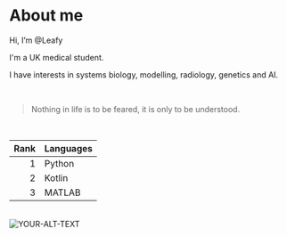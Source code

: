 # About me 

Hi, I’m @Leafy

I'm a UK medical student. 

I have interests in systems biology, modelling, radiology,  genetics and AI. 

<br>

> Nothing in life is to be feared, it is only to be understood.

<br>

| Rank | Languages |
|-----:|-----------|
|     1| Python |
|     2| Kotlin |
|     3| MATLAB |

<br>

<picture>
 <source media="(prefers-color-scheme: dark)" srcset="https://aipict.com/wp-content/uploads/2022/09/Steampunk_room09-1024x576.png">
 <source media="(prefers-color-scheme: light)" srcset="https://aipict.com/wp-content/uploads/2022/09/Steampunk_room09-1024x576.png">
 <img alt="YOUR-ALT-TEXT" src="https://aipict.com/wp-content/uploads/2022/09/Steampunk_room09-1024x576.png">
</picture>

<!---
Leafy-59/Leafy-59 is a ✨ special ✨ repository because its `README.md` (this file) appears on your GitHub profile.
You can click the Preview link to take a look at your changes.
--->
